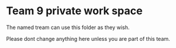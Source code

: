 # Team 9 private work space

The named tream can use this folder as they wish.

Please dont change anything here unless you are part of this team.